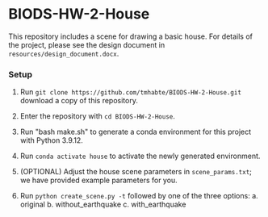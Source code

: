 # BIODS-HW-2-House

This repository includes a scene for drawing a basic house.
For details of the project, please see the design document in `resources/design_document.docx`.

### Setup

1. Run `git clone https://github.com/tmhabte/BIODS-HW-2-House.git` download a copy of this repository.

2. Enter the repository with `cd BIODS-HW-2-House`.

3. Run "bash make.sh" to generate a conda environment for this project with Python 3.9.12.

4. Run `conda activate house` to activate the newly generated environment.

5. (OPTIONAL) Adjust the house scene parameters in `scene_params.txt`; we have provided example parameters for you.

5. Run `python create_scene.py -t` followed by one of the three options:
    a. original
    b. without_earthquake
    c. with_earthquake










  

